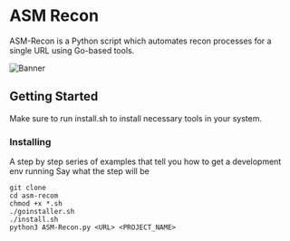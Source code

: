 # ASM Recon
ASM-Recon is a Python script which automates recon processes for a single URL using Go-based tools.


![Banner](https://github.com/rushikeshhh-patil/ASM-Recon/assets/126753099/b6cfde40-c25e-415f-9c6d-250190a61f4b)

## Getting Started
Make sure to run install.sh to install necessary tools in your system.

### Installing
A step by step series of examples that tell you how to get a development env running
Say what the step will be
```
git clone 
cd asm-recom
chmod +x *.sh
./goinstaller.sh
./install.sh
python3 ASM-Recon.py <URL> <PROJECT_NAME>
```
